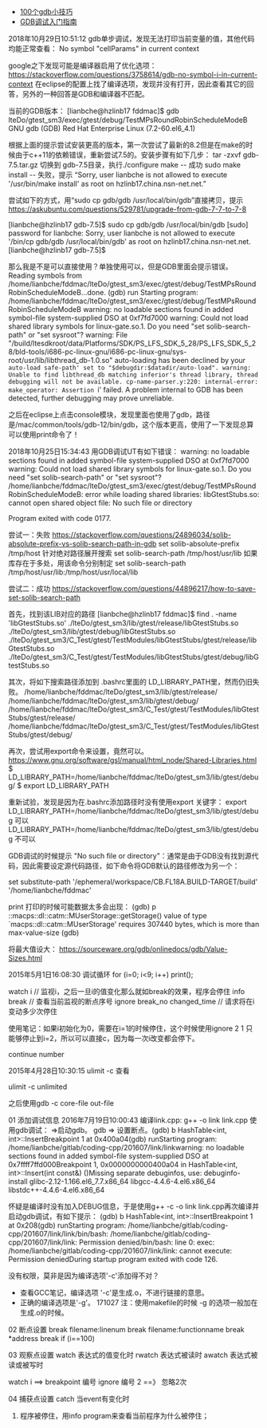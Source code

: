 

- [100个gdb小技巧](https://wizardforcel.gitbooks.io/100-gdb-tips/print-source-lines.html)
- [GDB调试入门指南](https://zhuanlan.zhihu.com/p/74897601)

2018年10月29日10:51:12
gdb单步调试，发现无法打印当前变量的值，其他代码均能正常查看：
No symbol "cellParams" in current context

google之下发现可能是编译器启用了优化选项：
https://stackoverflow.com/questions/3758614/gdb-no-symbol-i-in-current-context
在eclipse的配置上找了编译选项，发现并没有打开，因此查看其它的回答，另外的一种回答是GDB和编译器不匹配。

当前的GDB版本：
[lianbche@hzlinb17 fddmac]$ gdb lteDo/gtest_sm3/exec/gtest/debug/TestMPsRoundRobinScheduleModeB
GNU gdb (GDB) Red Hat Enterprise Linux (7.2-60.el6_4.1)

根据上面的提示尝试安装更高的版本，第一次尝试了最新的8.2但是在make的时候由于c++11的依赖错误，重新尝试7.5的。安装步骤有如下几步：
tar -zxvf gdb-7.5.tar.gz
切换到 gdb-7.5目录，执行./configure
make -- 成功
sudo make install -- 失败，提示 “Sorry, user lianbche is not allowed to execute '/usr/bin/make install' as root on hzlinb17.china.nsn-net.net.”

尝试如下的方式，用“sudo cp gdb/gdb /usr/local/bin/gdb”直接拷贝，提示
https://askubuntu.com/questions/529781/upgrade-from-gdb-7-7-to-7-8

[lianbche@hzlinb17 gdb-7.5]$ sudo cp gdb/gdb /usr/local/bin/gdb
[sudo] password for lianbche:
Sorry, user lianbche is not allowed to execute '/bin/cp gdb/gdb /usr/local/bin/gdb' as root on hzlinb17.china.nsn-net.net.
[lianbche@hzlinb17 gdb-7.5]$

那么我是不是可以直接使用？单独使用可以，但是GDB里面会提示错误。
Reading symbols from /home/lianbche/fddmac/lteDo/gtest_sm3/exec/gtest/debug/TestMPsRoundRobinScheduleModeB...done.
(gdb) run
Starting program: /home/lianbche/fddmac/lteDo/gtest_sm3/exec/gtest/debug/TestMPsRoundRobinScheduleModeB
warning: no loadable sections found in added symbol-file system-supplied DSO at 0xf7fd7000
warning: Could not load shared library symbols for linux-gate.so.1.
Do you need "set solib-search-path" or "set sysroot"?
warning: File "/build/ltesdkroot/data/Platforms/SDK/PS_LFS_SDK_5_28/PS_LFS_SDK_5_28/bld-tools/i686-pc-linux-gnu/i686-pc-linux-gnu/sys-root/usr/lib/libthread_db-1.0.so" auto-loading has been declined by your `auto-load safe-path' set to "$debugdir:$datadir/auto-load".
warning: Unable to find libthread_db matching inferior's thread library, thread debugging will not be available.
cp-name-parser.y:220: internal-error: make_operator: Assertion `i' failed.
A problem internal to GDB has been detected,
further debugging may prove unreliable.

之后在eclipse上点击console模块，发现里面也使用了gdb，路径是/mac/common/tools/gdb-12/bin/gdb，这个版本更高，使用了一下发现总算可以使用print命令了！


2018年10月25日15:34:43
用GDB调试UT有如下错误：
warning: no loadable sections found in added symbol-file system-supplied DSO at 0xf7fd7000
warning: Could not load shared library symbols for linux-gate.so.1.
Do you need "set solib-search-path" or "set sysroot"?
/home/lianbche/fddmac/lteDo/gtest_sm3/exec/gtest/debug/TestMPsRoundRobinScheduleModeB: error while loading shared libraries: libGtestStubs.so: cannot open shared object file: No such file or directory

Program exited with code 0177.

尝试一：失败
https://stackoverflow.com/questions/24896034/solib-absolute-prefix-vs-solib-search-path-in-gdb
set solib-absolute-prefix /tmp/host 针对绝对路径展开搜索
set solib-search-path /tmp/host/usr/lib 如果库存在于多处，用该命令分别制定
set solib-search-path /tmp/host/usr/lib:/tmp/host/usr/local/lib

尝试二：成功
https://stackoverflow.com/questions/44896217/how-to-save-set-solib-search-path

首先，找到该LIB对应的路径
[lianbche@hzlinb17 fddmac]$ find . -name 'libGtestStubs.so'
./lteDo/gtest_sm3/lib/gtest/release/libGtestStubs.so
./lteDo/gtest_sm3/lib/gtest/debug/libGtestStubs.so
./lteDo/gtest_sm3/C_Test/gtest/TestModules/libGtestStubs/gtest/release/libGtestStubs.so
./lteDo/gtest_sm3/C_Test/gtest/TestModules/libGtestStubs/gtest/debug/libGtestStubs.so

其次，将如下搜索路径添加到 .bashrc里面的 LD_LIBRARY_PATH里，然而仍旧失败。
/home/lianbche/fddmac/lteDo/gtest_sm3/lib/gtest/release/
/home/lianbche/fddmac/lteDo/gtest_sm3/lib/gtest/debug/
/home/lianbche/fddmac/lteDo/gtest_sm3/C_Test/gtest/TestModules/libGtestStubs/gtest/release/
/home/lianbche/fddmac/lteDo/gtest_sm3/C_Test/gtest/TestModules/libGtestStubs/gtest/debug/

再次，尝试用export命令来设置，竟然可以。
https://www.gnu.org/software/gsl/manual/html_node/Shared-Libraries.html
$ LD_LIBRARY_PATH=/home/lianbche/fddmac/lteDo/gtest_sm3/lib/gtest/debug/
$ export LD_LIBRARY_PATH

重新试验，发现是因为在.bashrc添加路径时没有使用export 关键字：
export LD_LIBRARY_PATH=/home/lianbche/fddmac/lteDo/gtest_sm3/lib/gtest/debug 可以
LD_LIBRARY_PATH=/home/lianbche/fddmac/lteDo/gtest_sm3/lib/gtest/debug 不可以



GDB调试的时候提示 "No such file or directory"：通常是由于GDB没有找到源代码，因此需要设定源代码路径，如下命令将GDB默认的路径修改为另一个：

set substitute-path '/ephemeral/workspace/CB.FL18A.BUILD-TARGET/build' '/home/lianbche/fddmac'

print 打印的时候可能数据太多会出现：
(gdb) p ::macps::dl::catm::MUserStorage::getStorage()
value of type `macps::dl::catm::MUserStorage' requires 307440 bytes, which is more than max-value-size
(gdb)

将最大值设大：
https://sourceware.org/gdb/onlinedocs/gdb/Value-Sizes.html



2015年5月1日16:08:30
调试循环
for (i=0; i<9; i++)
    print();

watch i            // 监视i，之后一旦i的值变化那么就如break的效果，程序会停住
info break       // 查看当前监视的断点序号
ignore break_no changed_time  // 请求将在i变动多少次停住

使用笔记：如果i初始化为0，需要在i=1的时候停住，这个时候使用ignore 2 1 只能够停止到i=2，所以可以直接c，因为每一次i改变都会停下。

continue number


2015年4月28日10:30:15
ulimit -c 查看

ulimit -c unlimited

之后使用gdb -c core-file out-file


01 添加调试信息
2016年7月19日10:00:43
编译link.cpp: g++ -o link link.cpp
使用gdb调试：
=>启动gdb。 gdb => 设置断点。(gdb) b HashTable<int, int>::InsertBreakpoint 1 at 0x400a04(gdb) runStarting program: /home/lianbche/gitlab/coding-cpp/201607/link/linkwarning: no loadable sections found in added symbol-file system-supplied DSO at 0x7ffff7ffd000Breakpoint 1, 0x0000000000400a04 in HashTable<int, int>::Insert(int const&) ()Missing separate debuginfos, use: debuginfo-install glibc-2.12-1.166.el6_7.7.x86_64 libgcc-4.4.6-4.el6.x86_64 libstdc++-4.4.6-4.el6.x86_64

怀疑是编译时没有加入DEBUG信息，于是使用g++ -c -o link link.cpp再次编译并启动gdb调试，有如下提示：
(gdb) b HashTable<int, int>::InsertBreakpoint 1 at 0x208(gdb) runStarting program: /home/lianbche/gitlab/coding-cpp/201607/link/link/bin/bash: /home/lianbche/gitlab/coding-cpp/201607/link/link: Permission denied/bin/bash: line 0: exec: /home/lianbche/gitlab/coding-cpp/201607/link/link: cannot execute: Permission deniedDuring startup program exited with code 126.

没有权限，莫非是因为编译选项'-c'添加得不对？
- 查看GCC笔记，编译选项 '-c'是生成.o，不进行链接的意思。
- 正确的编译选项是'-g'。
171027 注：使用makefile的时候 -g 的选项一般加在生成.o的时候。

02 断点设置
break filename:linenum
break filename:functionname
break *address
break if (i==100)

03 观察点设置
watch <expr>   表达式的值变化时
rwatch <expr>  表达式被读时
awatch <expr>  表达式被读或被写时

watch i ==> breakpoint 编号
ignore 编号 2 ==》 忽略2次

04 捕获点设置
catch <event> 当event有变化时

1. 程序被停住，用info program来查看当前程序为什么被停住；
